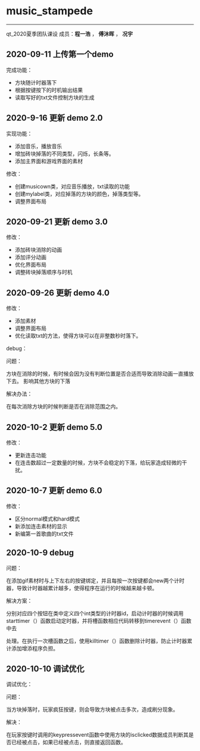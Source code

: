 # music_stampede
---
qt_2020夏季团队课设
成员：**程一浩**  ， **傅沐晖** ， **况宇**

## 2020-09-11 上传第一个demo

完成功能：

* 方块随计时器落下
* 根据按键按下的时机输出结果
* 读取写好的txt文件控制方块的生成

## 2020-9-16 更新  demo 2.0

实现功能：

* 添加音乐，播放音乐
* 增加砖块掉落的不同类型，闪烁，长条等。
* 添加主界面和游戏界面的素材

修改：

* 创建musicown类，对应音乐播放，txt读取的功能
* 创建mylabel类，对应掉落的方块的颜色，掉落类型等。
* 调整界面布局

## 2020-09-21 更新 demo 3.0

修改：

* 添加砖块消除的动画
* 添加评分动画
* 优化界面布局
* 调整砖块掉落顺序与时机

## 2020-09-26 更新 demo 4.0

修改：

* 添加素材
* 调整界面布局
* 优化读取txt的方法，使得方块可以在非整数秒时落下。

debug：

问题：

方块在消除的时候，有时候会因为没有判断位置是否合适而导致消除动画一直播放下去。 影响其他方块的下落

解决办法：

在每次消除方块的时候判断是否在消除范围之内。

## 2020-10-2  更新 demo 5.0

修改：

* 更新连击功能
* 在连击数超过一定数量的时候，方块不会稳定的下落，给玩家造成轻微的干扰。


## 2020-10-7  更新 demo 6.0

修改：

* 区分normal模式和hard模式
* 新添加连击素材的显示
* 新编第一首歌曲的txt文件

## 2020-10-9 debug

问题：

在添加gif素材时与上下左右的按键绑定，并且每按一次按键都会new两个计时器，导致计时器越累计越多，使得程序在运行的时候越来越卡顿。

解决方案：

分别对应四个按钮在类中定义四个int类型的计时器id，启动计时器的时候调用starttimer（）函数启动定时器，并将槽函数相应代码转移到timerevent（）函数中去

处理。在执行一次槽函数之后，使用killtimer（）函数删除计时器，防止计时器累计添加增添程序负担。

## 2020-10-10  调试优化

调试优化：

问题：

当方块掉落时，玩家疯狂按键，则会导致方块被点击多次，造成刷分现象。

解决：

在玩家按键时调用的keypressevent函数中使用方块的isclicked数据成员判断其是否已经被点击，如果已经被点击，则直接返回函数。



